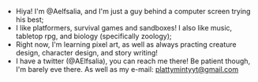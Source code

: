 - Hiya! I'm @Aelfsalia, and I'm just a guy behind a computer screen trying his best;
- I like platformers, survival games and sandboxes! I also like music, tabletop rpg, and biology (specifically zoology);
- Right now, I'm learning pixel art, as well as always practing creature design, character design, and story writing!
- I have a twitter (@AElfsalia), you can reach me there! Be patient though, I'm barely eve there. As well as my e-mail: plattymintyyt@gmail.com

<!---
Aelfsalia/Aelfsalia is a ✨ special ✨ repository because its `README.md` (this file) appears on your GitHub profile.
You can click the Preview link to take a look at your changes.
--->
